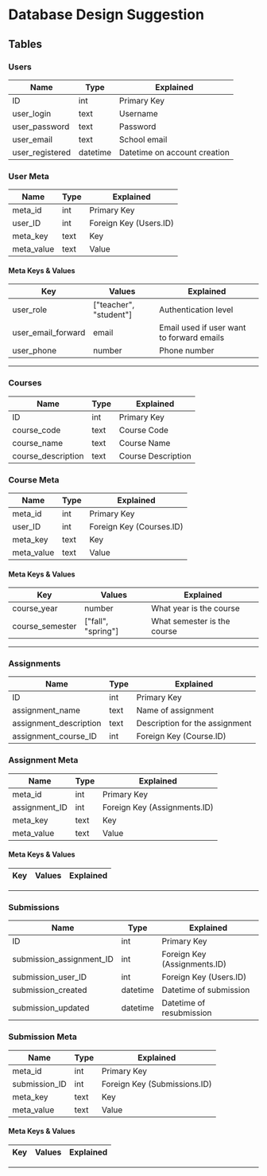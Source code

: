 # Database Design Suggestion

## Tables
### Users
Name | Type | Explained
--- | --- | ---
ID | int | Primary Key
user_login | text | Username
user_password | text | Password
user_email | text | School email
user_registered | datetime | Datetime on account creation

### User Meta
Name | Type | Explained
--- | --- | ---
meta_id | int | Primary Key
user_ID | int | Foreign Key (Users.ID)
meta_key | text | Key
meta_value | text | Value

#### Meta Keys & Values
Key | Values | Explained
--- | --- | ---
user_role | ["teacher", "student"] | Authentication level
user_email_forward | email | Email used if user want to forward emails
user_phone | number | Phone number

---

### Courses
Name | Type | Explained
--- | --- | ---
ID | int | Primary Key
course_code | text | Course Code
course_name | text | Course Name
course_description | text | Course Description

### Course Meta
Name | Type | Explained
--- | --- | ---
meta_id | int | Primary Key
user_ID | int | Foreign Key (Courses.ID)
meta_key | text | Key
meta_value | text | Value

#### Meta Keys & Values
Key | Values | Explained
--- | --- | ---
course_year | number | What year is the course
course_semester | ["fall", "spring"] | What semester is the course

---

### Assignments
Name | Type | Explained
--- | --- | ---
ID | int | Primary Key
assignment_name | text | Name of assignment
assignment_description | text | Description for the assignment
assignment_course_ID | int | Foreign Key (Course.ID) 

### Assignment Meta
Name | Type | Explained
--- | --- | ---
meta_id | int | Primary Key
assignment_ID | int | Foreign Key (Assignments.ID)
meta_key | text | Key
meta_value | text | Value

#### Meta Keys & Values
Key | Values | Explained
--- | --- | ---


---

### Submissions
Name | Type | Explained
--- | --- | ---
ID | int | Primary Key
submission_assignment_ID | int | Foreign Key (Assignments.ID)
submission_user_ID | int | Foreign Key (Users.ID)
submission_created | datetime | Datetime of submission 
submission_updated | datetime | Datetime of resubmission 

### Submission Meta
Name | Type | Explained
--- | --- | ---
meta_id | int | Primary Key
submission_ID | int | Foreign Key (Submissions.ID)
meta_key | text | Key
meta_value | text | Value

#### Meta Keys & Values
Key | Values | Explained
--- | --- | ---


---